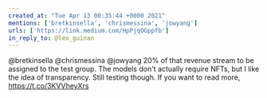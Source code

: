 ```yaml
---
created_at: "Tue Apr 13 00:35:44 +0000 2021"
mentions: ['bretkinsella', 'chrismessina', 'jowyang']
urls: ['https://link.medium.com/HpPjqOGppfb']
in_reply_to: @leo_guinan
---
```


@bretkinsella @chrismessina @jowyang 20% of that revenue stream to be assigned to the test group. The models don't actually require NFTs, but I like the idea of transparency. Still testing though. If you want to read more,  https://t.co/3KVVheyXrs